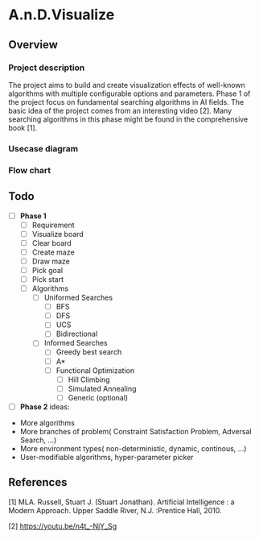 # A.n.D.Visualize

## Overview
### Project description
The project aims to build and create visualization effects of well-known algorithms with multiple configurable options and parameters. Phase 1 of the project focus on fundamental searching algorithms in AI fields. The basic idea of the project comes from an interesting video [2]. Many searching algorithms in this phase might be found in the comprehensive book [1]. 
### Usecase diagram
### Flow chart

## Todo
- [ ] **Phase 1**
  - [ ] Requirement
  - [ ] Visualize board
  - [ ] Clear board
  - [ ] Create maze
  - [ ] Draw maze
  - [ ] Pick goal
  - [ ] Pick start
  - [ ] Algorithms
    - [ ] Uniformed Searches
      - [ ] BFS
      - [ ] DFS
      - [ ] UCS
      - [ ] Bidirectional
    - [ ] Informed Searches
      - [ ] Greedy best search
      - [ ] A*
      - [ ] Functional Optimization
        - [ ] Hill Climbing
        - [ ] Simulated Annealing
        - [ ] Generic (optional)
 - [ ] **Phase 2** ideas:
  - More algorithms
  - More branches of problem( Constraint Satisfaction Problem, Adversal Search, ...)
  - More environment types( non-deterministic, dynamic, continous, ...)
  - User-modifiable algorithms, hyper-parameter picker


## References
[1] MLA. Russell, Stuart J. (Stuart Jonathan). Artificial Intelligence : a Modern Approach. Upper Saddle River, N.J. :Prentice Hall, 2010.

[2] https://youtu.be/n4t_-NjY_Sg 
